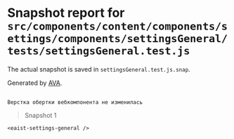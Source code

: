 # Snapshot report for `src/components/content/components/settings/components/settingsGeneral/tests/settingsGeneral.test.js`

The actual snapshot is saved in `settingsGeneral.test.js.snap`.

Generated by [AVA](https://avajs.dev).

## 
    Верстка обертки вебкомпонента не изменилась


> Snapshot 1

    <eaist-settings-general />
